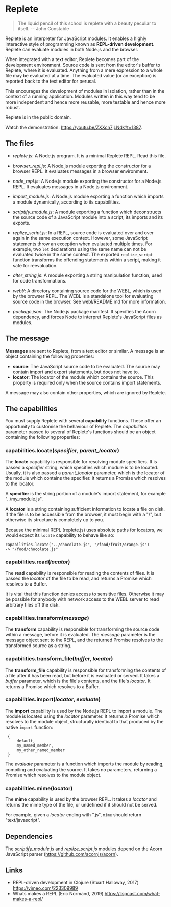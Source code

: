 # Replete

> The liquid pencil of this school is replete with a beauty peculiar to itself.
>   -- John Constable

Replete is an interpreter for JavaScript modules. It enables a highly interactive style of programming known as __REPL-driven development__. Replete can evaluate modules in both Node.js and the browser.

When integrated with a text editor, Replete becomes part of the development environment. Source code is sent from the editor's buffer to Replete, where it is evaluated. Anything from a mere expression to a whole file may be evaluated at a time. The evaluated value (or an exception) is reported back to the text editor for perusal.

This encourages the development of modules in isolation, rather than in the context of a running application. Modules written in this way tend to be more independent and hence more reusable, more testable and hence more robust.

Replete is in the public domain.

Watch the demonstration: https://youtu.be/ZXXcn7jLNdk?t=1387.

## The files
- _replete.js_: A Node.js program. It is a minimal Replete REPL. Read this file.

- _browser_repl.js_: A Node.js module exporting the constructor for a browser REPL. It evaluates messages in a browser environment.

- _node_repl.js_: A Node.js module exporting the constructor for a Node.js REPL. It evaluates messages in a Node.js environment.

- _import_module.js_: A Node.js module exporting a function which imports a module dynamically, according to its capabilities.

- _scriptify_module.js_: A module exporting a function which deconstructs the source code of a JavaScript module into a script, its imports and its exports.

- _replize_script.js_: In a REPL, source code is evaluated over and over again in the same execution context. However, some JavaScript statements throw an exception when evaluated multiple times. For example, two `let` declarations using the same name can not be evaluated twice in the same context. The exported `replize_script` function transforms the offending statements within a script, making it safe for reevaluation.

- _alter_string.js_: A module exporting a string manipulation function, used for code transformations.

- _webl/_: A directory containing source code for the WEBL, which is used by the browser REPL. The WEBL is a standalone tool for evaluating source code in the browser. See webl/README.md for more information.

- _package.json_: The Node.js package manifest. It specifies the Acorn dependency, and forces Node to interpret Replete's JavaScript files as modules.

## The message
__Messages__ are sent to Replete, from a text editor or similar. A message is an object containing the following properties:

- __source__: The JavaScript source code to be evaluated. The source may contain import and export statements, but does not have to.
- __locator__: The locator of the module which contains the source. This property is required only when the source contains import statements.

A message may also contain other properties, which are ignored by Replete.

## The capabilities
You must supply Replete with several __capability__ functions. These offer an opportunity to customise the behaviour of Replete. The _capabilities_ parameter passed to several of Replete's functions should be an object containing the following properties:

### capabilities.locate(_specifier_, _parent_locator_)
The __locate__ capability is responsible for resolving module specifiers. It is passed a _specifier_ string, which specifies which module is to be located. Usually, it is also passed a _parent_locator_ parameter, which is the locator of the module which contains the specifier. It returns a Promise which resolves to the locator.

A __specifier__ is the string portion of a module's import statement, for example "../my_module.js".

A __locator__ is a string containing sufficient information to locate a file on disk. If the file is to be accessible from the browser, it must begin with a "/", but otherwise its structure is completely up to you.

Because the minimal REPL (replete.js) uses absolute paths for locators, we would expect its `locate` capability to behave like so:

    capabilities.locate("../chocolate.js", "/food/fruit/orange.js")
    -> "/food/chocolate.js"

### capabilities.read(_locator_)
The __read__ capability is responsible for reading the contents of files. It is passed the  _locator_ of the file to be read, and returns a Promise which resolves to a Buffer.

It is vital that this function denies access to sensitive files. Otherwise it may be possible for anybody with network access to the WEBL server to read arbitrary files off the disk.

### capabilities.transform(_message_)
The __transform__ capability is responsible for transforming the source code within a message, before it is evaluated. The _message_ parameter is the message object sent to the REPL, and the returned Promise resolves to the transformed source as a string.


### capabilities.transform_file(_buffer_, _locator_)
The __transform_file__ capability is responsible for transforming the contents of a file after it has been read, but before it is evaluated or served. It takes a _buffer_ parameter, which is the file's contents, and the file's _locator_. It returns a Promise which resolves to a Buffer.

### capabilities.import(_locator_, _evaluate_)
The __import__ capability is used by the Node.js REPL to import a module. The module is located using the _locator_ parameter. It returns a Promise which resolves to the module object, structurally identical to that produced by the native `import` function:

     {
         default,
         my_named_member,
         my_other_named_member
     }

The _evaluate_ parameter is a function which imports the module by reading, compiling and evaluating the source. It takes no parameters, returning a Promise which resolves to the module object.

### capabilities.mime(locator)
The __mime__ capability is used by the browser REPL. It takes a _locator_ and returns the mime type of the file, or undefined if it should not be served.

For example, given a _locator_ ending with ".js", `mime` should return "text/javascript".

## Dependencies
The _scriptify_module.js_ and _replize_script.js_ modules depend on the Acorn JavaScript parser (https://github.com/acornjs/acorn).

## Links
- REPL-driven development in Clojure (Stuart Halloway, 2017) https://vimeo.com/223309989
- Whats makes a REPL (Eric Normand, 2019) https://lispcast.com/what-makes-a-repl/


